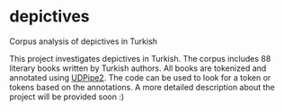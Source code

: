 # depictives
Corpus analysis of depictives in Turkish

This project investigates depictives in Turkish.  The corpus includes 88 literary books written by Turkish authors.  All books are tokenized and annotated using [UDPipe2](https://github.com/ufal/udpipe/tree/udpipe-2). The code can be used to look for a token or tokens based on the annotations. A more detailed description about the project will be provided soon :)
